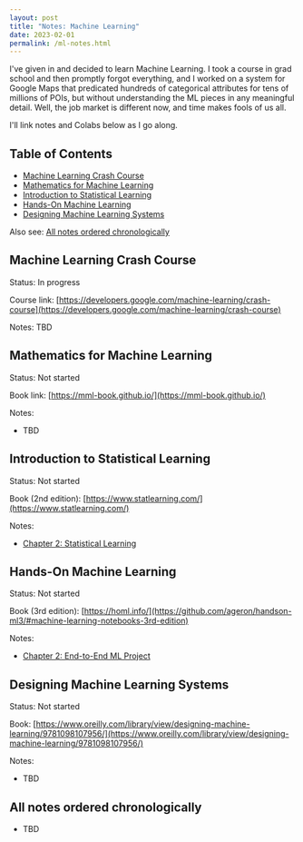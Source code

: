 ```yaml
---
layout: post
title: "Notes: Machine Learning"
date: 2023-02-01
permalink: /ml-notes.html
---
```


I've given in and decided to learn Machine Learning. I took a course in grad
school and then promptly forgot everything, and I worked on a system for Google
Maps that predicated hundreds of categorical attributes for tens of millions of
POIs, but without understanding the ML pieces in any meaningful detail. Well,
the job market is different now, and time makes fools of us all.

I'll link notes and Colabs below as I go along.

## Table of Contents

-   [Machine Learning Crash Course](#machine-learning-crash-course)
-   [Mathematics for Machine Learning](#mathematics-for-machine-learning)
-   [Introduction to Statistical Learning](#introduction-to-statistical-learning)
-   [Hands-On Machine Learning](#hands-on-machine-learning)
-   [Designing Machine Learning Systems](#designing-machine-learning-systems)

Also see: [All notes ordered chronologically](#all-notes-ordered-chronologically)

## Machine Learning Crash Course

Status: In progress

Course link: [https://developers.google.com/machine-learning/crash-course](https://developers.google.com/machine-learning/crash-course)

Notes: TBD

## Mathematics for Machine Learning

Status: Not started

Book link: [https://mml-book.github.io/](https://mml-book.github.io/)

Notes:

-   TBD

## Introduction to Statistical Learning

Status: Not started

Book (2nd edition): [https://www.statlearning.com/](https://www.statlearning.com/)

Notes:

-   [Chapter 2: Statistical Learning](/notes-isl-ch2.html)

## Hands-On Machine Learning

Status: Not started

Book (3rd edition): [https://homl.info/](https://github.com/ageron/handson-ml3/#machine-learning-notebooks-3rd-edition)

Notes:

-   [Chapter 2: End-to-End ML Project](/notes-homl-ch2.html)

## Designing Machine Learning Systems

Status: Not started

Book: [https://www.oreilly.com/library/view/designing-machine-learning/9781098107956/](https://www.oreilly.com/library/view/designing-machine-learning/9781098107956/)

Notes:

-   TBD

## All notes ordered chronologically

-   TBD
